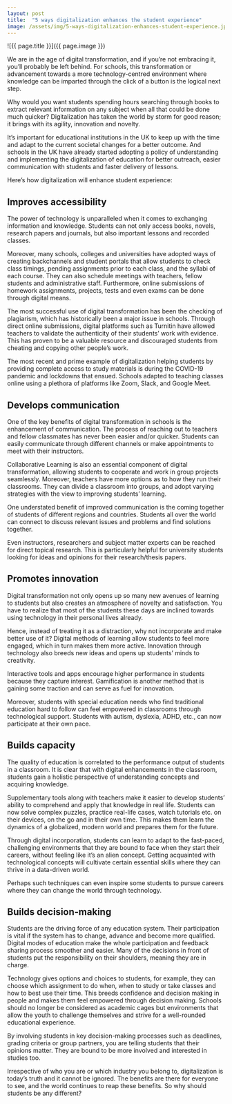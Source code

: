 ```yaml
---
layout: post
title:  "5 ways digitalization enhances the student experience"
image: /assets/img/5-ways-digitalization-enhances-student-experience.jpg
---
```


![{{ page.title }}]({{ page.image }})

We are in the age of digital transformation, and if you’re not embracing it, you’ll probably be left behind. For schools, this transformation or advancement towards a more technology-centred environment where knowledge can be imparted through the click of a button is the logical next step.

Why would you want students spending hours searching through books to extract relevant information on any subject when all that could be done much quicker? Digitalization has taken the world by storm for good reason; it brings with its agility, innovation and novelty.

It’s important for educational institutions in the UK to keep up with the time and adapt to the current societal changes for a better outcome. And schools in the UK have already started adopting a policy of understanding and implementing the digitalization of education for better outreach, easier communication with students and faster delivery of lessons.


Here’s how digitalization will enhance student experience:

## Improves accessibility
The power of technology is unparalleled when it comes to exchanging information and knowledge. Students can not only access books, novels, research papers and journals, but also important lessons and recorded classes.

Moreover, many schools, colleges and universities have adopted ways of creating backchannels and student portals that allow students to check class timings, pending assignments prior to each class, and the syllabi of each course. They can also schedule meetings with teachers, fellow students and administrative staff. Furthermore, online submissions of homework assignments, projects, tests and even exams can be done through digital means.

The most successful use of digital transformation has been the checking of plagiarism, which has historically been a major issue in schools. Through direct online submissions, digital platforms such as Turnitin have allowed teachers to validate the authenticity of their students’ work with evidence. This has proven to be a valuable resource and discouraged students from cheating and copying other people’s work.

The most recent and prime example of digitalization helping students by providing complete access to study materials is during the COVID-19 pandemic and lockdowns that ensued. Schools adapted to teaching classes online using a plethora of platforms like Zoom, Slack, and Google Meet.

## Develops communication
One of the key benefits of digital transformation in schools is the enhancement of communication. The process of reaching out to teachers and fellow classmates has never been easier and/or quicker.
Students can easily communicate through different channels or make appointments to meet with their instructors.

Collaborative Learning is also an essential component of digital transformation, allowing students to cooperate and work in group projects seamlessly. Moreover, teachers have more options as to how they run their classrooms. They can divide a classroom into groups, and adopt varying strategies with the view to improving students’ learning.

One understated benefit of improved communication is the coming together of students of different regions and countries. Students all over the world can connect to discuss relevant issues and problems and find solutions together.

Even instructors, researchers and subject matter experts can be reached for direct topical research. This is particularly helpful for university students looking for ideas and opinions for their research/thesis papers.

## Promotes innovation
Digital transformation not only opens up so many new avenues of learning to students but also creates an atmosphere of novelty and satisfaction. You have to realize that most of the students these days are inclined towards using technology in their personal lives already.

Hence, instead of treating it as a distraction, why not incorporate and make better use of it? Digital methods of learning allow students to feel more engaged, which in turn makes them more active. Innovation through technology also breeds new ideas and opens up students’ minds to creativity.

Interactive tools and apps encourage higher performance in students because they capture interest. Gamification is another method that is gaining some traction and can serve as fuel for innovation.

Moreover, students with special education needs who find traditional education hard to follow can feel empowered in classrooms through technological support. Students with autism, dyslexia, ADHD, etc., can now participate at their own pace.

## Builds capacity
The quality of education is correlated to the performance output of students in a classroom. It is clear that with digital enhancements in the classroom, students gain a holistic perspective of understanding concepts and acquiring knowledge.

Supplementary tools along with teachers make it easier to develop students’ ability to comprehend and apply that knowledge in real life. Students can now solve complex puzzles, practice real-life cases, watch tutorials etc. on their devices, on the go and in their own time. This makes them learn the dynamics of a globalized, modern world and prepares them for the future.

Through digital incorporation, students can learn to adapt to the fast-paced, challenging environments that they are bound to face when they start their careers, without feeling like it’s an alien concept. Getting acquainted with technological concepts will cultivate certain essential skills where they can thrive in a data-driven world.

Perhaps such techniques can even inspire some students to pursue careers where they can change the world through technology.

## Builds decision-making
Students are the driving force of any education system. Their participation is vital if the system has to change, advance and become more qualified. Digital modes of education make the whole participation and feedback sharing process smoother and easier. Many of the decisions in front of students put the responsibility on their shoulders, meaning they are in charge.

Technology gives options and choices to students, for example, they can choose which assignment to do when, when to study or take classes and how to best use their time. This breeds confidence and decision making in people and makes them feel empowered through decision making. Schools should no longer be considered as academic cages but environments that allow the youth to challenge themselves and strive for a well-rounded educational experience.

By involving students in key decision-making processes such as deadlines, grading criteria or group partners, you are telling students that their opinions matter. They are bound to be more involved and interested in studies too.

Irrespective of who you are or which industry you belong to, digitalization is today’s truth and it cannot be ignored. The benefits are there for everyone to see, and the world continues to reap these benefits. So why should students be any different?
